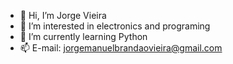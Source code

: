 - 👋 Hi, I’m Jorge Vieira
- 👀 I’m interested in electronics and programing
- 🌱 I’m currently learning Python
- 📫 E-mail: jorgemanuelbrandaovieira@gmail.com

<!---
JorgeVieira22/JorgeVieira22 is a ✨ special ✨ repository because its `README.md` (this file) appears on your GitHub profile.
You can click the Preview link to take a look at your changes.- 💞️ I’m looking to collaborate on 
--->
